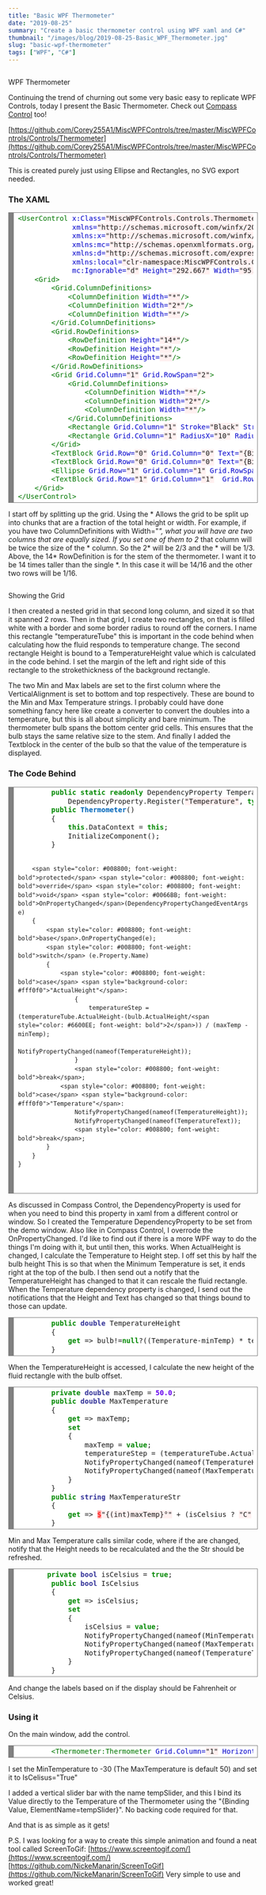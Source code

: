 ```yaml
---
title: "Basic WPF Thermometer"
date: "2019-08-25"
summary: "Create a basic thermometer control using WPF xaml and C#"
thumbnail: "/images/blog/2019-08-25-Basic_WPF_Thermometer.jpg"
slug: "basic-wpf-thermometer"
tags: ["WPF", "C#"]
---
```

<p class="blog-img center md">
    <img src="/images/blog/Thermometer.gif" alt="">
    <div class="center">WPF Thermometer</div>
</p>


Continuing the trend of churning out some very basic easy to replicate WPF Controls, today I present the Basic Thermometer. Check out [Compass Control](/single-post/simple-wpf-compass-control) too!

[https://github.com/Corey255A1/MiscWPFControls/tree/master/MiscWPFControls/Controls/Thermometer](https://github.com/Corey255A1/MiscWPFControls/tree/master/MiscWPFControls/Controls/Thermometer)

This is created purely just using Ellipse and Rectangles, no SVG export needed.

### The XAML
<div style="background: #ffffff; overflow:auto;width:auto;border:solid gray;border-width:.1em .1em .1em .8em;padding:.2em .6em;"><pre style="margin: 0; line-height: 125%"><span style="color: #007700">&lt;UserControl</span> <span style="color: #0000CC">x:Class=</span><span style="background-color: #fff0f0">"MiscWPFControls.Controls.Thermometer.Thermometer"</span>
             <span style="color: #0000CC">xmlns=</span><span style="background-color: #fff0f0">"http://schemas.microsoft.com/winfx/2006/xaml/presentation"</span>
             <span style="color: #0000CC">xmlns:x=</span><span style="background-color: #fff0f0">"http://schemas.microsoft.com/winfx/2006/xaml"</span>
             <span style="color: #0000CC">xmlns:mc=</span><span style="background-color: #fff0f0">"http://schemas.openxmlformats.org/markup-compatibility/2006"</span> 
             <span style="color: #0000CC">xmlns:d=</span><span style="background-color: #fff0f0">"http://schemas.microsoft.com/expression/blend/2008"</span> 
             <span style="color: #0000CC">xmlns:local=</span><span style="background-color: #fff0f0">"clr-namespace:MiscWPFControls.Controls.Thermometer"</span>
             <span style="color: #0000CC">mc:Ignorable=</span><span style="background-color: #fff0f0">"d"</span> <span style="color: #0000CC">Height=</span><span style="background-color: #fff0f0">"292.667"</span> <span style="color: #0000CC">Width=</span><span style="background-color: #fff0f0">"95.333"</span><span style="color: #007700">&gt;</span>
    <span style="color: #007700">&lt;Grid&gt;</span>
        <span style="color: #007700">&lt;Grid.ColumnDefinitions&gt;</span>
            <span style="color: #007700">&lt;ColumnDefinition</span> <span style="color: #0000CC">Width=</span><span style="background-color: #fff0f0">"*"</span><span style="color: #007700">/&gt;</span>
            <span style="color: #007700">&lt;ColumnDefinition</span> <span style="color: #0000CC">Width=</span><span style="background-color: #fff0f0">"2*"</span><span style="color: #007700">/&gt;</span>
            <span style="color: #007700">&lt;ColumnDefinition</span> <span style="color: #0000CC">Width=</span><span style="background-color: #fff0f0">"*"</span><span style="color: #007700">/&gt;</span>
        <span style="color: #007700">&lt;/Grid.ColumnDefinitions&gt;</span>
        <span style="color: #007700">&lt;Grid.RowDefinitions&gt;</span>
            <span style="color: #007700">&lt;RowDefinition</span> <span style="color: #0000CC">Height=</span><span style="background-color: #fff0f0">"14*"</span><span style="color: #007700">/&gt;</span>
            <span style="color: #007700">&lt;RowDefinition</span> <span style="color: #0000CC">Height=</span><span style="background-color: #fff0f0">"*"</span><span style="color: #007700">/&gt;</span>
            <span style="color: #007700">&lt;RowDefinition</span> <span style="color: #0000CC">Height=</span><span style="background-color: #fff0f0">"*"</span><span style="color: #007700">/&gt;</span>
        <span style="color: #007700">&lt;/Grid.RowDefinitions&gt;</span>
        <span style="color: #007700">&lt;Grid</span> <span style="color: #0000CC">Grid.Column=</span><span style="background-color: #fff0f0">"1"</span> <span style="color: #0000CC">Grid.RowSpan=</span><span style="background-color: #fff0f0">"2"</span><span style="color: #007700">&gt;</span>
            <span style="color: #007700">&lt;Grid.ColumnDefinitions&gt;</span>
                <span style="color: #007700">&lt;ColumnDefinition</span> <span style="color: #0000CC">Width=</span><span style="background-color: #fff0f0">"*"</span><span style="color: #007700">/&gt;</span>
                <span style="color: #007700">&lt;ColumnDefinition</span> <span style="color: #0000CC">Width=</span><span style="background-color: #fff0f0">"2*"</span><span style="color: #007700">/&gt;</span>
                <span style="color: #007700">&lt;ColumnDefinition</span> <span style="color: #0000CC">Width=</span><span style="background-color: #fff0f0">"*"</span><span style="color: #007700">/&gt;</span>
            <span style="color: #007700">&lt;/Grid.ColumnDefinitions&gt;</span>
            <span style="color: #007700">&lt;Rectangle</span> <span style="color: #0000CC">Grid.Column=</span><span style="background-color: #fff0f0">"1"</span> <span style="color: #0000CC">Stroke=</span><span style="background-color: #fff0f0">"Black"</span> <span style="color: #0000CC">StrokeThickness=</span><span style="background-color: #fff0f0">"3"</span> <span style="color: #0000CC">RadiusX=</span><span style="background-color: #fff0f0">"5"</span> <span style="color: #0000CC">RadiusY=</span><span style="background-color: #fff0f0">"5"</span> <span style="color: #0000CC">Fill=</span><span style="background-color: #fff0f0">"White"</span> <span style="color: #0000CC">Name=</span><span style="background-color: #fff0f0">"temperatureTube"</span><span style="color: #007700">/&gt;</span>
            <span style="color: #007700">&lt;Rectangle</span> <span style="color: #0000CC">Grid.Column=</span><span style="background-color: #fff0f0">"1"</span> <span style="color: #0000CC">RadiusX=</span><span style="background-color: #fff0f0">"10"</span> <span style="color: #0000CC">RadiusY=</span><span style="background-color: #fff0f0">"10"</span> <span style="color: #0000CC">Fill=</span><span style="background-color: #fff0f0">"Red"</span> <span style="color: #0000CC">VerticalAlignment=</span><span style="background-color: #fff0f0">"Bottom"</span> <span style="color: #0000CC">Height=</span><span style="background-color: #fff0f0">"{Binding TemperatureHeight}"</span> <span style="color: #0000CC">Margin=</span><span style="background-color: #fff0f0">"3,0,3,0"</span><span style="color: #007700">/&gt;</span>
        <span style="color: #007700">&lt;/Grid&gt;</span>
        <span style="color: #007700">&lt;TextBlock</span> <span style="color: #0000CC">Grid.Row=</span><span style="background-color: #fff0f0">"0"</span> <span style="color: #0000CC">Grid.Column=</span><span style="background-color: #fff0f0">"0"</span> <span style="color: #0000CC">Text=</span><span style="background-color: #fff0f0">"{Binding MaxTemperatureStr, FallbackValue=50°C}"</span> <span style="color: #0000CC">FontSize=</span><span style="background-color: #fff0f0">"10"</span> <span style="color: #0000CC">FontWeight=</span><span style="background-color: #fff0f0">"Bold"</span> <span style="color: #0000CC">HorizontalAlignment=</span><span style="background-color: #fff0f0">"Center"</span> <span style="color: #0000CC">VerticalAlignment=</span><span style="background-color: #fff0f0">"Top"</span><span style="color: #007700">/&gt;</span>
        <span style="color: #007700">&lt;TextBlock</span> <span style="color: #0000CC">Grid.Row=</span><span style="background-color: #fff0f0">"0"</span> <span style="color: #0000CC">Grid.Column=</span><span style="background-color: #fff0f0">"0"</span> <span style="color: #0000CC">Text=</span><span style="background-color: #fff0f0">"{Binding MinTemperatureStr, FallbackValue=-30°C}"</span> <span style="color: #0000CC">FontSize=</span><span style="background-color: #fff0f0">"10"</span> <span style="color: #0000CC">FontWeight=</span><span style="background-color: #fff0f0">"Bold"</span> <span style="color: #0000CC">HorizontalAlignment=</span><span style="background-color: #fff0f0">"Center"</span> <span style="color: #0000CC">VerticalAlignment=</span><span style="background-color: #fff0f0">"Bottom"</span><span style="color: #007700">/&gt;</span>
        <span style="color: #007700">&lt;Ellipse</span> <span style="color: #0000CC">Grid.Row=</span><span style="background-color: #fff0f0">"1"</span> <span style="color: #0000CC">Grid.Column=</span><span style="background-color: #fff0f0">"1"</span> <span style="color: #0000CC">Grid.RowSpan=</span><span style="background-color: #fff0f0">"2"</span> <span style="color: #0000CC">Grid.ColumnSpan=</span><span style="background-color: #fff0f0">"1"</span> <span style="color: #0000CC">Stroke=</span><span style="background-color: #fff0f0">"Black"</span> <span style="color: #0000CC">StrokeThickness=</span><span style="background-color: #fff0f0">"3"</span> <span style="color: #0000CC">Fill=</span><span style="background-color: #fff0f0">"Red"</span> <span style="color: #0000CC">Name=</span><span style="background-color: #fff0f0">"bulb"</span><span style="color: #007700">/&gt;</span>
        <span style="color: #007700">&lt;TextBlock</span> <span style="color: #0000CC">Grid.Row=</span><span style="background-color: #fff0f0">"1"</span> <span style="color: #0000CC">Grid.Column=</span><span style="background-color: #fff0f0">"1"</span>  <span style="color: #0000CC">Grid.RowSpan=</span><span style="background-color: #fff0f0">"2"</span> <span style="color: #0000CC">Grid.ColumnSpan=</span><span style="background-color: #fff0f0">"1"</span> <span style="color: #0000CC">Text=</span><span style="background-color: #fff0f0">"{Binding TemperatureText, FallbackValue=-30°C}"</span> <span style="color: #0000CC">FontSize=</span><span style="background-color: #fff0f0">"14"</span> <span style="color: #0000CC">FontWeight=</span><span style="background-color: #fff0f0">"Bold"</span> <span style="color: #0000CC">HorizontalAlignment=</span><span style="background-color: #fff0f0">"Center"</span> <span style="color: #0000CC">VerticalAlignment=</span><span style="background-color: #fff0f0">"Center"</span><span style="color: #007700">/&gt;</span>
    <span style="color: #007700">&lt;/Grid&gt;</span>
<span style="color: #007700">&lt;/UserControl&gt;</span>
</pre></div>

I start off by splitting up the grid. Using the * Allows the grid to be split up into chunks that are a fraction of the total height or width. For example, if you have two ColumnDefinitions with Width="*", what you will have are two columns that are equally sized. If you set one of them to 2* that column will be twice the size of the * column. So the 2* will be 2/3 and the * will be 1/3. Above, the 14* RowDefinition is for the stem of the thermometer. I want it to be 14 times taller than the single *. In this case it will be 14/16 and the other two rows will be 1/16.

<p class="blog-img center md">
    <img src="/images/blog/Thermostat_Grid.jpg" alt="">
    <div class="center">Showing the Grid</div>
</p>


I then created a nested grid in that second long column, and sized it so that it spanned 2 rows. Then in that grid, I create two rectangles, on that is filled white with a border and some border radius to round off the corners. I name this rectangle "temperatureTube" this is important in the code behind when calculating how the fluid responds to temperature change. The second rectangle Height is bound to a TemperatureHeight value which is calculated in the code behind. I set the margin of the left and right side of this rectangle to the strokethickness of the background rectangle.

The two Min and Max labels are set to the first column where the VerticalAlignment is set to bottom and top respectively. These are bound to the Min and Max Temperature strings. I probably could have done something fancy here like create a converter to convert the doubles into a temperature, but this is all about simplicity and bare minimum. The thermometer bulb spans the bottom center grid cells. This ensures that the bulb stays the same relative size to the stem. And finally I added the Textblock in the center of the bulb so that the value of the temperature is displayed.

### The Code Behind

<div style="background: #ffffff; overflow:auto;width:auto;border:solid gray;border-width:.1em .1em .1em .8em;padding:.2em .6em;"><pre style="margin: 0; line-height: 125%">        <span style="color: #008800; font-weight: bold">public</span> <span style="color: #008800; font-weight: bold">static</span> <span style="color: #008800; font-weight: bold">readonly</span> DependencyProperty TemperatureProperty =
            DependencyProperty.Register(<span style="background-color: #fff0f0">"Temperature"</span>, <span style="color: #008800; font-weight: bold">typeof</span>(<span style="color: #333399; font-weight: bold">double</span>), <span style="color: #008800; font-weight: bold">typeof</span>(Thermometer), <span style="color: #008800; font-weight: bold">new</span> PropertyMetadata(<span style="color: #6600EE; font-weight: bold">37.0</span>));
        <span style="color: #008800; font-weight: bold">public</span> <span style="color: #0066BB; font-weight: bold">Thermometer</span>()
        {
            <span style="color: #008800; font-weight: bold">this</span>.DataContext = <span style="color: #008800; font-weight: bold">this</span>;
            InitializeComponent();
        }

        <span style="color: #008800; font-weight: bold">protected</span> <span style="color: #008800; font-weight: bold">override</span> <span style="color: #008800; font-weight: bold">void</span> <span style="color: #0066BB; font-weight: bold">OnPropertyChanged</span>(DependencyPropertyChangedEventArgs e)
        {
            <span style="color: #008800; font-weight: bold">base</span>.OnPropertyChanged(e);
            <span style="color: #008800; font-weight: bold">switch</span> (e.Property.Name)
            {
                <span style="color: #008800; font-weight: bold">case</span> <span style="background-color: #fff0f0">"ActualHeight"</span>:
                    {
                        temperatureStep = (temperatureTube.ActualHeight-(bulb.ActualHeight/<span style="color: #6600EE; font-weight: bold">2</span>)) / (maxTemp - minTemp);
                        NotifyPropertyChanged(nameof(TemperatureHeight));
                    }
                    <span style="color: #008800; font-weight: bold">break</span>;
                <span style="color: #008800; font-weight: bold">case</span> <span style="background-color: #fff0f0">"Temperature"</span>:
                    NotifyPropertyChanged(nameof(TemperatureHeight));
                    NotifyPropertyChanged(nameof(TemperatureText));
                    <span style="color: #008800; font-weight: bold">break</span>;
            }
        }
    }
</pre></div>

As discussed in Compass Control, the DependencyProperty is used for when you need to bind this property in xaml from a different control or window. So I created the Temperature DependencyProperty to be set from the demo window. Also like in Compass Control, I overrode the OnPropertyChanged. I'd like to find out if there is a more WPF way to do the things I'm doing with it, but until then, this works. When ActualHeight is changed, I calculate the Temperature to Height step. I off set this by half the bulb height This is so that when the Minimum Temperature is set, it ends right at the top of the bulb. I then send out a notify that the TemperatureHeight has changed to that it can rescale the fluid rectangle. When the Temperature dependency property is changed, I send out the notifications that the Height and Text has changed so that things bound to those can update.

<div style="background: #ffffff; overflow:auto;width:auto;border:solid gray;border-width:.1em .1em .1em .8em;padding:.2em .6em;"><pre style="margin: 0; line-height: 125%">        <span style="color: #008800; font-weight: bold">public</span> <span style="color: #333399; font-weight: bold">double</span> TemperatureHeight
        {
            <span style="color: #008800; font-weight: bold">get</span> =&gt; bulb!=<span style="color: #008800; font-weight: bold">null</span>?((Temperature-minTemp) * temperatureStep) + (bulb.ActualHeight / <span style="color: #6600EE; font-weight: bold">2</span>): ((Temperature - minTemp) * temperatureStep);
        }
</pre></div>

When the TemperatureHeight is accessed, I calculate the new height of the fluid rectangle with the bulb offset.

<div style="background: #ffffff; overflow:auto;width:auto;border:solid gray;border-width:.1em .1em .1em .8em;padding:.2em .6em;"><pre style="margin: 0; line-height: 125%">        <span style="color: #008800; font-weight: bold">private</span> <span style="color: #333399; font-weight: bold">double</span> maxTemp = <span style="color: #6600EE; font-weight: bold">50.0</span>;
        <span style="color: #008800; font-weight: bold">public</span> <span style="color: #333399; font-weight: bold">double</span> MaxTemperature
        {
            <span style="color: #008800; font-weight: bold">get</span> =&gt; maxTemp;
            <span style="color: #008800; font-weight: bold">set</span>
            {
                maxTemp = <span style="color: #008800; font-weight: bold">value</span>;
                temperatureStep = (temperatureTube.ActualHeight - (bulb.ActualHeight / <span style="color: #6600EE; font-weight: bold">2</span>)) / (maxTemp - minTemp);
                NotifyPropertyChanged(nameof(TemperatureHeight));
                NotifyPropertyChanged(nameof(MaxTemperatureStr));
            }
        }
        <span style="color: #008800; font-weight: bold">public</span> <span style="color: #333399; font-weight: bold">string</span> MaxTemperatureStr
        {
            <span style="color: #008800; font-weight: bold">get</span> =&gt; <span style="color: #FF0000; background-color: #FFAAAA">$</span><span style="background-color: #fff0f0">"{(int)maxTemp}°"</span> + (isCelsius ? <span style="background-color: #fff0f0">"C"</span> : <span style="background-color: #fff0f0">"F"</span>);
        }
</pre></div>

Min and Max Temperature calls similar code, where if the are changed, notify that the Height needs to be recalculated and the the Str should be refreshed.

<div style="background: #ffffff; overflow:auto;width:auto;border:solid gray;border-width:.1em .1em .1em .8em;padding:.2em .6em;"><pre style="margin: 0; line-height: 125%">       <span style="color: #008800; font-weight: bold">private</span> <span style="color: #333399; font-weight: bold">bool</span> isCelsius = <span style="color: #008800; font-weight: bold">true</span>;
        <span style="color: #008800; font-weight: bold">public</span> <span style="color: #333399; font-weight: bold">bool</span> IsCelsius
        {
            <span style="color: #008800; font-weight: bold">get</span> =&gt; isCelsius;
            <span style="color: #008800; font-weight: bold">set</span>
            {
                isCelsius = <span style="color: #008800; font-weight: bold">value</span>;
                NotifyPropertyChanged(nameof(MinTemperatureStr));
                NotifyPropertyChanged(nameof(MaxTemperatureStr));
                NotifyPropertyChanged(nameof(TemperatureText));
            }
        }
</pre></div>

And change the labels based on if the display should be Fahrenheit or Celsius.

### Using it

On the main window, add the control.
<div style="background: #ffffff; overflow:auto;width:auto;border:solid gray;border-width:.1em .1em .1em .8em;padding:.2em .6em;"><pre style="margin: 0; line-height: 125%">        <span style="color: #007700">&lt;Thermometer:Thermometer</span> <span style="color: #0000CC">Grid.Column=</span><span style="background-color: #fff0f0">"1"</span> <span style="color: #0000CC">HorizontalAlignment=</span><span style="background-color: #fff0f0">"Center"</span> <span style="color: #0000CC">Margin=</span><span style="background-color: #fff0f0">"108,10,107,13"</span> <span style="color: #0000CC">VerticalAlignment=</span><span style="background-color: #fff0f0">"Stretch"</span> <span style="color: #0000CC">Temperature=</span><span style="background-color: #fff0f0">"{Binding Value, ElementName=tempSlider}"</span> <span style="color: #0000CC">IsCelsius=</span><span style="background-color: #fff0f0">"True"</span> <span style="color: #0000CC">MinTemperature=</span><span style="background-color: #fff0f0">"-30"</span><span style="color: #007700">/&gt;</span>
</pre></div>

I set the MinTemperature to -30 (The MaxTemperature is default 50) and set it to IsCelisus="True"

I added a vertical slider bar with the name tempSlider, and this I bind its Value directly to the Temperature of the Thermometer using the "{Binding Value, ElementName=tempSlider}". No backing code required for that.

And that is as simple as it gets!

<ToDo Add Image>

P.S. I was looking for a way to create this simple animation and found a neat tool called ScreenToGif: [https://www.screentogif.com/](https://www.screentogif.com/) [https://github.com/NickeManarin/ScreenToGif](https://github.com/NickeManarin/ScreenToGif) Very simple to use and worked great!